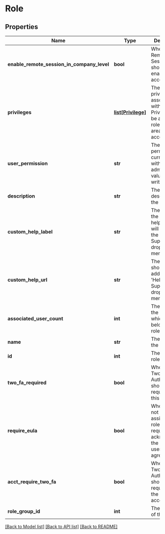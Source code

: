 # Role

## Properties
Name | Type | Description | Notes
------------ | ------------- | ------------- | -------------
**enable_remote_session_in_company_level** | **bool** | Whether Remote Session should be enabled at the account level | [optional] 
**privileges** | [**list[Privilege]**](Privilege.md) | The account privileges associated with the role. Privileges can be added to a role for each area of your account | 
**user_permission** | **str** | The permission of current role with the admin. The values can be write|read|none | [optional] 
**description** | **str** | The description of the role | [optional] 
**custom_help_label** | **str** | The label for the custom help URL as it will appear in the &#39;Help &amp; Support&#39; dropdown menu | [optional] 
**custom_help_url** | **str** | The URL that should be added to the &#39;Help &amp; Support&#39; dropdown menu | [optional] 
**associated_user_count** | **int** | The count of the users which are belongs to the role | [optional] 
**name** | **str** | The name of the role | 
**id** | **int** | The Id of the role | [optional] 
**two_fa_required** | **bool** | Whether Two-Factor Authentication should be required for this role | [optional] 
**require_eula** | **bool** | Whether or not users assigned this role should be required to acknowledge the EULA (end user license agreement) | [optional] 
**acct_require_two_fa** | **bool** | Whether Two-Factor Authentication should be required for the entire account | [optional] 
**role_group_id** | **int** | The group Id of the role | [optional] 

[[Back to Model list]](../README.md#documentation-for-models) [[Back to API list]](../README.md#documentation-for-api-endpoints) [[Back to README]](../README.md)


